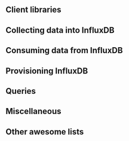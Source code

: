 ## Client libraries


## Collecting data into InfluxDB


## Consuming data from InfluxDB


## Provisioning InfluxDB


## Queries


## Miscellaneous


## Other awesome lists

